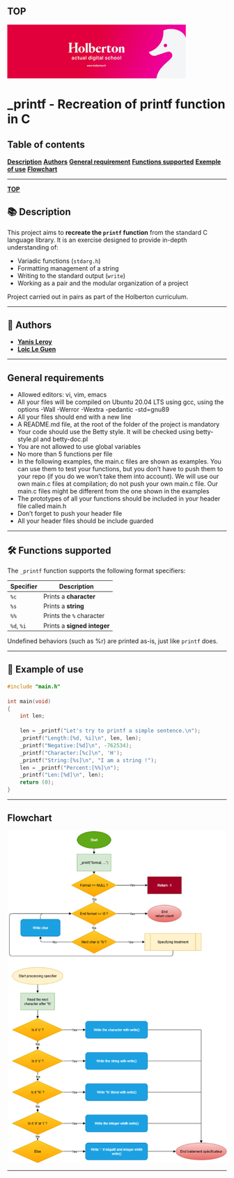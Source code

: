 ## TOP
<img src= "https://github.com/loicleguen/holbertonschool-printf/blob/main/holberton.png">

# _printf - Recreation of printf function in C

## Table of contents
**[Description](https://github.com/loicleguen/holbertonschool-printf/blob/main/README.md#-description)**
**[Authors](https://github.com/loicleguen/holbertonschool-printf/blob/main/README.md#-authors)**
**[General requirement](https://github.com/loicleguen/holbertonschool-printf/blob/main/README.md#general-requirements)**
**[Functions supported](https://github.com/loicleguen/holbertonschool-printf/blob/main/README.md#%EF%B8%8F-functions-supported)**
**[Exemple of use](https://github.com/loicleguen/holbertonschool-printf/blob/main/README.md#-example-of-use)**
**[Flowchart](https://github.com/loicleguen/holbertonschool-printf/blob/main/README.md#flowchart)**

---

**[TOP](https://github.com/loicleguen/holbertonschool-printf/blob/main/README.md#top)**

## 📚 Description

This project aims to **recreate the `printf` function** from the standard C language library. It is an exercise designed to provide in-depth understanding of:

- Variadic functions (`stdarg.h`)
- Formatting management of a string
- Writing to the standard output (`write`)
- Working as a pair and the modular organization of a project

Project carried out in pairs as part of the Holberton curriculum.

---

## 👥 Authors

- **[Yanis Leroy](https://github.com/LEROY-Yanis)**  
- **[Loic Le Guen](https://github.com/loicleguen)**

---

## General requirements

- Allowed editors: vi, vim, emacs
- All your files will be compiled on Ubuntu 20.04 LTS using gcc, using the options -Wall -Werror -Wextra -pedantic -std=gnu89
- All your files should end with a new line
- A README.md file, at the root of the folder of the project is mandatory
- Your code should use the Betty style. It will be checked using betty-style.pl and betty-doc.pl
- You are not allowed to use global variables
- No more than 5 functions per file
- In the following examples, the main.c files are shown as examples. You can use them to test your functions, but you don’t have to push them to your repo (if you     do we won’t take them into account). We will use our own main.c files at compilation; do not push your own main.c file. Our main.c files might be different from    the one shown in the examples
- The prototypes of all your functions should be included in your header file called main.h
- Don’t forget to push your header file
- All your header files should be include guarded

---

## 🛠️ Functions supported

The `_printf` function supports the following format specifiers:

|**Specifier**  | **Description**                     |
|---------------|-------------------------------------|
| `%c`          | Prints a **character**              |
| `%s`          | Prints a **string**                 |
| `%%`          | Prints the `%` character            |
| `%d`, `%i`    | Prints a **signed integer**         |

Undefined behaviors (such as %r) are printed as-is, just like `printf` does.

---

## 🧪 Example of use

```c
#include "main.h"

int main(void)
{
    int len;

    len = _printf("Let's try to printf a simple sentence.\n");
    _printf("Length:[%d, %i]\n", len, len);
    _printf("Negative:[%d]\n", -762534);
    _printf("Character:[%c]\n", 'H');
    _printf("String:[%s]\n", "I am a string !");
    len = _printf("Percent:[%%]\n");
    _printf("Len:[%d]\n", len);
    return (0);
}
```
---

## Flowchart

<img src= "https://github.com/loicleguen/holbertonschool-printf/blob/main/Flowchartprintf.drawio.png">

---

